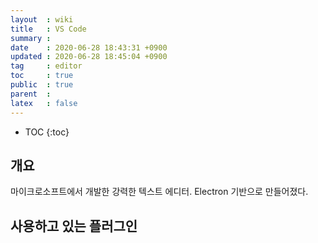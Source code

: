 ```yaml
---
layout  : wiki
title   : VS Code
summary : 
date    : 2020-06-28 18:43:31 +0900
updated : 2020-06-28 18:45:04 +0900
tag     : editor
toc     : true
public  : true
parent  : 
latex   : false
---
```

* TOC
{:toc}

## 개요

마이크로소프트에서 개발한 강력한 텍스트 에디터. Electron 기반으로 만들어졌다.

## 사용하고 있는 플러그인
